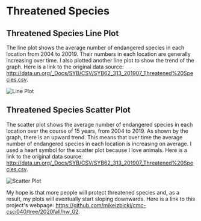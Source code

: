 # Threatened Species
## Threatened Species Line Plot

The line plot shows the average number of endangered species in each location from 2004 to 20019. Their numbers in each location are generally increasing over time. I also plotted another line plot to show the trend of the graph. Here is a link to the original data source: http://data.un.org/_Docs/SYB/CSV/SYB62_313_201907_Threatened%20Species.csv.

<img src="https://github.com/mel088/threatened_species/blob/main/Screen%20Shot%202020-10-07%20at%2011.43.59%20PM.png" alt="Line Plot">

## Threatened Species Scatter Plot

The scatter plot shows the average number of endangered species in each location over the course of 15 years, from 2004 to 2019.
As shown by the graph, there is an upward trend. This means that over time the average number of endangered species in each location is increasing on average. I used a heart symbol for the scatter plot because I love animals. Here is a link to the original data source: http://data.un.org/_Docs/SYB/CSV/SYB62_313_201907_Threatened%20Species.csv.

 <img src="https://github.com/mel088/threatened_species/blob/main/Screen%20Shot%202020-10-07%20at%2011.44.51%20PM.png" alt="Scatter Plot"> 

My hope is that more people will protect threatened species and, as a result, my plots will eventually start sloping downwards.
Here is a link to this project's webpage: https://github.com/mikeizbicki/cmc-csci040/tree/2020fall/hw_02.
